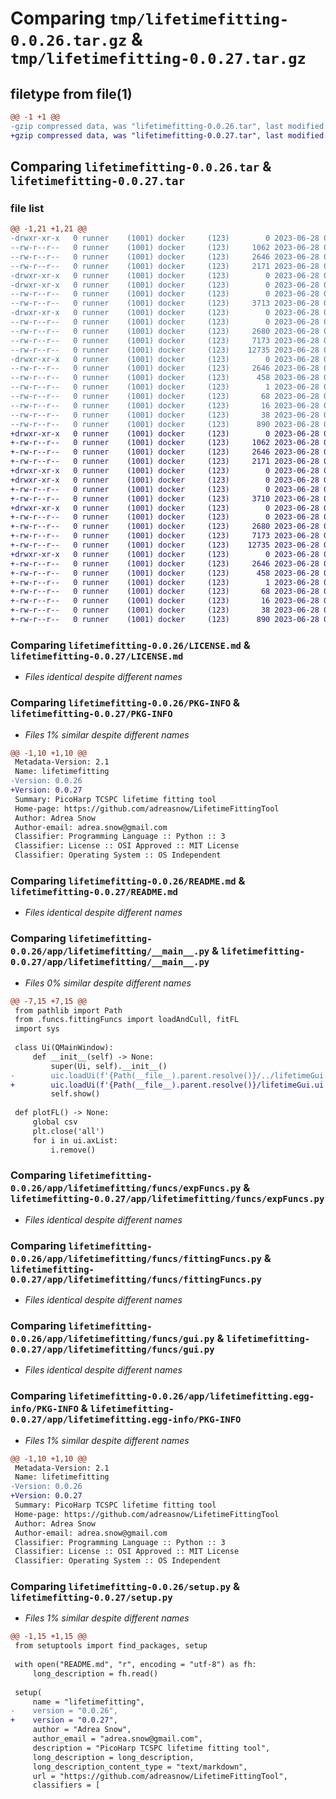 # Comparing `tmp/lifetimefitting-0.0.26.tar.gz` & `tmp/lifetimefitting-0.0.27.tar.gz`

## filetype from file(1)

```diff
@@ -1 +1 @@
-gzip compressed data, was "lifetimefitting-0.0.26.tar", last modified: Wed Jun 28 03:12:43 2023, max compression
+gzip compressed data, was "lifetimefitting-0.0.27.tar", last modified: Wed Jun 28 03:15:22 2023, max compression
```

## Comparing `lifetimefitting-0.0.26.tar` & `lifetimefitting-0.0.27.tar`

### file list

```diff
@@ -1,21 +1,21 @@
-drwxr-xr-x   0 runner    (1001) docker     (123)        0 2023-06-28 03:12:43.292704 lifetimefitting-0.0.26/
--rw-r--r--   0 runner    (1001) docker     (123)     1062 2023-06-28 03:12:31.000000 lifetimefitting-0.0.26/LICENSE.md
--rw-r--r--   0 runner    (1001) docker     (123)     2646 2023-06-28 03:12:43.292704 lifetimefitting-0.0.26/PKG-INFO
--rw-r--r--   0 runner    (1001) docker     (123)     2171 2023-06-28 03:12:31.000000 lifetimefitting-0.0.26/README.md
-drwxr-xr-x   0 runner    (1001) docker     (123)        0 2023-06-28 03:12:43.288704 lifetimefitting-0.0.26/app/
-drwxr-xr-x   0 runner    (1001) docker     (123)        0 2023-06-28 03:12:43.288704 lifetimefitting-0.0.26/app/lifetimefitting/
--rw-r--r--   0 runner    (1001) docker     (123)        0 2023-06-28 03:12:31.000000 lifetimefitting-0.0.26/app/lifetimefitting/__init__.py
--rw-r--r--   0 runner    (1001) docker     (123)     3713 2023-06-28 03:12:31.000000 lifetimefitting-0.0.26/app/lifetimefitting/__main__.py
-drwxr-xr-x   0 runner    (1001) docker     (123)        0 2023-06-28 03:12:43.292704 lifetimefitting-0.0.26/app/lifetimefitting/funcs/
--rw-r--r--   0 runner    (1001) docker     (123)        0 2023-06-28 03:12:31.000000 lifetimefitting-0.0.26/app/lifetimefitting/funcs/__init__.py
--rw-r--r--   0 runner    (1001) docker     (123)     2680 2023-06-28 03:12:31.000000 lifetimefitting-0.0.26/app/lifetimefitting/funcs/expFuncs.py
--rw-r--r--   0 runner    (1001) docker     (123)     7173 2023-06-28 03:12:31.000000 lifetimefitting-0.0.26/app/lifetimefitting/funcs/fittingFuncs.py
--rw-r--r--   0 runner    (1001) docker     (123)    12735 2023-06-28 03:12:31.000000 lifetimefitting-0.0.26/app/lifetimefitting/funcs/gui.py
-drwxr-xr-x   0 runner    (1001) docker     (123)        0 2023-06-28 03:12:43.292704 lifetimefitting-0.0.26/app/lifetimefitting.egg-info/
--rw-r--r--   0 runner    (1001) docker     (123)     2646 2023-06-28 03:12:43.000000 lifetimefitting-0.0.26/app/lifetimefitting.egg-info/PKG-INFO
--rw-r--r--   0 runner    (1001) docker     (123)      458 2023-06-28 03:12:43.000000 lifetimefitting-0.0.26/app/lifetimefitting.egg-info/SOURCES.txt
--rw-r--r--   0 runner    (1001) docker     (123)        1 2023-06-28 03:12:43.000000 lifetimefitting-0.0.26/app/lifetimefitting.egg-info/dependency_links.txt
--rw-r--r--   0 runner    (1001) docker     (123)       68 2023-06-28 03:12:43.000000 lifetimefitting-0.0.26/app/lifetimefitting.egg-info/requires.txt
--rw-r--r--   0 runner    (1001) docker     (123)       16 2023-06-28 03:12:43.000000 lifetimefitting-0.0.26/app/lifetimefitting.egg-info/top_level.txt
--rw-r--r--   0 runner    (1001) docker     (123)       38 2023-06-28 03:12:43.292704 lifetimefitting-0.0.26/setup.cfg
--rw-r--r--   0 runner    (1001) docker     (123)      890 2023-06-28 03:12:31.000000 lifetimefitting-0.0.26/setup.py
+drwxr-xr-x   0 runner    (1001) docker     (123)        0 2023-06-28 03:15:22.542027 lifetimefitting-0.0.27/
+-rw-r--r--   0 runner    (1001) docker     (123)     1062 2023-06-28 03:15:12.000000 lifetimefitting-0.0.27/LICENSE.md
+-rw-r--r--   0 runner    (1001) docker     (123)     2646 2023-06-28 03:15:22.542027 lifetimefitting-0.0.27/PKG-INFO
+-rw-r--r--   0 runner    (1001) docker     (123)     2171 2023-06-28 03:15:12.000000 lifetimefitting-0.0.27/README.md
+drwxr-xr-x   0 runner    (1001) docker     (123)        0 2023-06-28 03:15:22.542027 lifetimefitting-0.0.27/app/
+drwxr-xr-x   0 runner    (1001) docker     (123)        0 2023-06-28 03:15:22.542027 lifetimefitting-0.0.27/app/lifetimefitting/
+-rw-r--r--   0 runner    (1001) docker     (123)        0 2023-06-28 03:15:12.000000 lifetimefitting-0.0.27/app/lifetimefitting/__init__.py
+-rw-r--r--   0 runner    (1001) docker     (123)     3710 2023-06-28 03:15:12.000000 lifetimefitting-0.0.27/app/lifetimefitting/__main__.py
+drwxr-xr-x   0 runner    (1001) docker     (123)        0 2023-06-28 03:15:22.542027 lifetimefitting-0.0.27/app/lifetimefitting/funcs/
+-rw-r--r--   0 runner    (1001) docker     (123)        0 2023-06-28 03:15:12.000000 lifetimefitting-0.0.27/app/lifetimefitting/funcs/__init__.py
+-rw-r--r--   0 runner    (1001) docker     (123)     2680 2023-06-28 03:15:12.000000 lifetimefitting-0.0.27/app/lifetimefitting/funcs/expFuncs.py
+-rw-r--r--   0 runner    (1001) docker     (123)     7173 2023-06-28 03:15:12.000000 lifetimefitting-0.0.27/app/lifetimefitting/funcs/fittingFuncs.py
+-rw-r--r--   0 runner    (1001) docker     (123)    12735 2023-06-28 03:15:12.000000 lifetimefitting-0.0.27/app/lifetimefitting/funcs/gui.py
+drwxr-xr-x   0 runner    (1001) docker     (123)        0 2023-06-28 03:15:22.542027 lifetimefitting-0.0.27/app/lifetimefitting.egg-info/
+-rw-r--r--   0 runner    (1001) docker     (123)     2646 2023-06-28 03:15:22.000000 lifetimefitting-0.0.27/app/lifetimefitting.egg-info/PKG-INFO
+-rw-r--r--   0 runner    (1001) docker     (123)      458 2023-06-28 03:15:22.000000 lifetimefitting-0.0.27/app/lifetimefitting.egg-info/SOURCES.txt
+-rw-r--r--   0 runner    (1001) docker     (123)        1 2023-06-28 03:15:22.000000 lifetimefitting-0.0.27/app/lifetimefitting.egg-info/dependency_links.txt
+-rw-r--r--   0 runner    (1001) docker     (123)       68 2023-06-28 03:15:22.000000 lifetimefitting-0.0.27/app/lifetimefitting.egg-info/requires.txt
+-rw-r--r--   0 runner    (1001) docker     (123)       16 2023-06-28 03:15:22.000000 lifetimefitting-0.0.27/app/lifetimefitting.egg-info/top_level.txt
+-rw-r--r--   0 runner    (1001) docker     (123)       38 2023-06-28 03:15:22.542027 lifetimefitting-0.0.27/setup.cfg
+-rw-r--r--   0 runner    (1001) docker     (123)      890 2023-06-28 03:15:12.000000 lifetimefitting-0.0.27/setup.py
```

### Comparing `lifetimefitting-0.0.26/LICENSE.md` & `lifetimefitting-0.0.27/LICENSE.md`

 * *Files identical despite different names*

### Comparing `lifetimefitting-0.0.26/PKG-INFO` & `lifetimefitting-0.0.27/PKG-INFO`

 * *Files 1% similar despite different names*

```diff
@@ -1,10 +1,10 @@
 Metadata-Version: 2.1
 Name: lifetimefitting
-Version: 0.0.26
+Version: 0.0.27
 Summary: PicoHarp TCSPC lifetime fitting tool
 Home-page: https://github.com/adreasnow/LifetimeFittingTool
 Author: Adrea Snow
 Author-email: adrea.snow@gmail.com
 Classifier: Programming Language :: Python :: 3
 Classifier: License :: OSI Approved :: MIT License
 Classifier: Operating System :: OS Independent
```

### Comparing `lifetimefitting-0.0.26/README.md` & `lifetimefitting-0.0.27/README.md`

 * *Files identical despite different names*

### Comparing `lifetimefitting-0.0.26/app/lifetimefitting/__main__.py` & `lifetimefitting-0.0.27/app/lifetimefitting/__main__.py`

 * *Files 0% similar despite different names*

```diff
@@ -7,15 +7,15 @@
 from pathlib import Path
 from .funcs.fittingFuncs import loadAndCull, fitFL
 import sys
 
 class Ui(QMainWindow):
     def __init__(self) -> None:
         super(Ui, self).__init__()
-        uic.loadUi(f'{Path(__file__).parent.resolve()}/../lifetimeGui.ui', self)
+        uic.loadUi(f'{Path(__file__).parent.resolve()}/lifetimeGui.ui', self)
         self.show()
 
 def plotFL() -> None:
     global csv
     plt.close('all')
     for i in ui.axList:
         i.remove()
```

### Comparing `lifetimefitting-0.0.26/app/lifetimefitting/funcs/expFuncs.py` & `lifetimefitting-0.0.27/app/lifetimefitting/funcs/expFuncs.py`

 * *Files identical despite different names*

### Comparing `lifetimefitting-0.0.26/app/lifetimefitting/funcs/fittingFuncs.py` & `lifetimefitting-0.0.27/app/lifetimefitting/funcs/fittingFuncs.py`

 * *Files identical despite different names*

### Comparing `lifetimefitting-0.0.26/app/lifetimefitting/funcs/gui.py` & `lifetimefitting-0.0.27/app/lifetimefitting/funcs/gui.py`

 * *Files identical despite different names*

### Comparing `lifetimefitting-0.0.26/app/lifetimefitting.egg-info/PKG-INFO` & `lifetimefitting-0.0.27/app/lifetimefitting.egg-info/PKG-INFO`

 * *Files 1% similar despite different names*

```diff
@@ -1,10 +1,10 @@
 Metadata-Version: 2.1
 Name: lifetimefitting
-Version: 0.0.26
+Version: 0.0.27
 Summary: PicoHarp TCSPC lifetime fitting tool
 Home-page: https://github.com/adreasnow/LifetimeFittingTool
 Author: Adrea Snow
 Author-email: adrea.snow@gmail.com
 Classifier: Programming Language :: Python :: 3
 Classifier: License :: OSI Approved :: MIT License
 Classifier: Operating System :: OS Independent
```

### Comparing `lifetimefitting-0.0.26/setup.py` & `lifetimefitting-0.0.27/setup.py`

 * *Files 1% similar despite different names*

```diff
@@ -1,15 +1,15 @@
 from setuptools import find_packages, setup
 
 with open("README.md", "r", encoding = "utf-8") as fh:
     long_description = fh.read()
 
 setup(
     name = "lifetimefitting",
-    version = "0.0.26",
+    version = "0.0.27",
     author = "Adrea Snow",
     author_email = "adrea.snow@gmail.com",
     description = "PicoHarp TCSPC lifetime fitting tool",
     long_description = long_description,
     long_description_content_type = "text/markdown",
     url = "https://github.com/adreasnow/LifetimeFittingTool",
     classifiers = [
```

